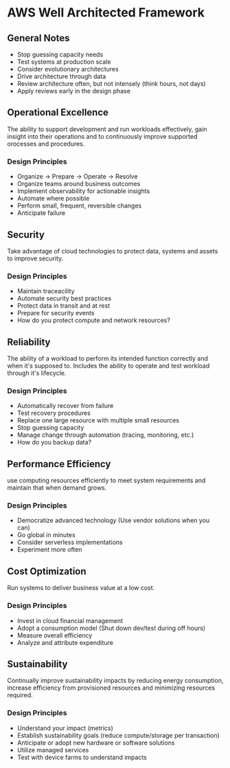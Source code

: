# AWS Well Architected Framework

## General Notes
* Stop guessing capacity needs
* Test systems at production scale
* Consider evolutionary architectures
* Drive architecture through data
* Review architecture often, but not intensely (think hours, not days)
* Apply reviews early in the design phase

## Operational Excellence
The ability to support development and run workloads effectively, gain insight into their operations and to continuously improve supported orocesses and procedures.

### Design Principles
* Organize -> Prepare -> Operate -> Resolve
* Organize teams around business outcomes
* Implement observability for actionable insights
* Automate where possible
* Perform small, frequent, reversible changes
* Anticipate failure

## Security
Take advantage of cloud technologies to protect data, systems and assets to improve security.

### Design Principles
* Maintain traceacility
* Automate security best practices
* Protect data in transit and at rest
* Prepare for security events
* How do you protect compute and network resources?

## Reliability
The ability of a workload to perform its intended function correctly and when it's supposed to. Includes the ability to operate and test workload through it's lifecycle.

### Design Principles
* Automatically recover from failure
* Test recovery procedures
* Replace one large resource with multiple small resources
* Stop guessing capacity
* Manage change through automation (tracing, monitoring, etc.)
* How do you backup data?

## Performance Efficiency
use computing resources efficiently to meet system requirements and maintain that when demand grows.


### Design Principles
* Democratize advanced technology (Use vendor solutions when you can)
* Go global in minutes
* Consider serverless implementations
* Experiment more often

## Cost Optimization
Run systems to deliver business value at a low cost.

### Design Principles
* Invest in cloud financial management
* Adopt a consumption model (Shut down dev/test during off hours)
* Measure overall efficiency
* Analyze and attribute expenditure

## Sustainability
Continually improve sustainability impacts by reducing energy consumption, increase efficiency from provisioned resources and minimizing resources required.

### Design Principles
* Understand your impact (metrics)
* Establish sustainability goals (reduce compute/storage per transaction)
* Anticipate or adopt new hardware or software solutions
* Utilize managed services
* Test with device farms to understand impacts

